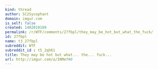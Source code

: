 ```yaml
---
kind: thread
author: SC2Sycophant
domain: imgur.com
is_self: false
created: 1402010189
permalink: /r/WTF/comments/27fbpl/they_may_be_hot_but_what_the_fuck/
id: 27fbpl
name: t3_27fbpl
subreddit: WTF
subreddit_id : t5_2qh61
title: They may be hot but what... the... fuck...
url: http://imgur.com/a/INMef#0
---
```



